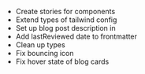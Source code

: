 - Create stories for components
- Extend types of tailwind config
- Set up blog post description in <head>
- Add lastReviewed date to frontmatter
- Clean up types
- Fix bouncing icon
- Fix hover state of blog cards

